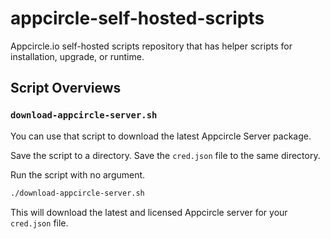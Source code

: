 # appcircle-self-hosted-scripts

Appcircle.io self-hosted scripts repository that has helper scripts for installation, upgrade, or runtime.

## Script Overviews

### `download-appcircle-server.sh`

You can use that script to download the latest Appcircle Server package.

Save the script to a directory.
Save the `cred.json` file to the same directory.

Run the script with no argument.

```bash
./download-appcircle-server.sh
```

This will download the latest and licensed Appcircle server for your `cred.json` file.
